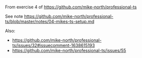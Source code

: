 From exercise 4 of https://github.com/mike-north/professional-ts

See note https://github.com/mike-north/professional-ts/blob/master/notes/04-mikes-ts-setup.md

Also:

- https://github.com/mike-north/professional-ts/issues/32#issuecomment-1638615193
- https://github.com/mike-north/professional-ts/issues/55

